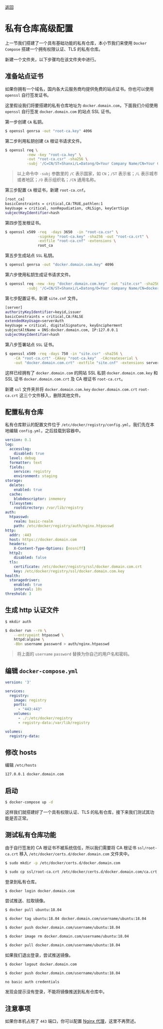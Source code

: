 [返回](../docker.md)

# 私有仓库高级配置

上一节我们搭建了一个具有基础功能的私有仓库，本小节我们来使用 `Docker Compose` 搭建一个拥有权限认证、TLS 的私有仓库。

新建一个文件夹，以下步骤均在该文件夹中进行。

## 准备站点证书

如果你拥有一个域名，国内各大云服务商均提供免费的站点证书。你也可以使用 `openssl` 自行签发证书。

这里假设我们将要搭建的私有仓库地址为 `docker.domain.com`，下面我们介绍使用 `openssl` 自行签发 `docker.domain.com` 的站点 SSL 证书。

第一步创建 `CA` 私钥。

```bash
$ openssl genrsa -out "root-ca.key" 4096
```

第二步利用私钥创建 `CA` 根证书请求文件。

```bash
$ openssl req \
          -new -key "root-ca.key" \
          -out "root-ca.csr" -sha256 \
          -subj '/C=CN/ST=Shanxi/L=Datong/O=Your Company Name/CN=Your Company Name Docker Registry CA'
```

>以上命令中 `-subj` 参数里的 `/C` 表示国家，如 `CN`；`/ST` 表示省；`/L` 表示城市或者地区；`/O` 表示组织名；`/CN` 通用名称。

第三步配置 `CA` 根证书，新建 `root-ca.cnf`。

```bash
[root_ca]
basicConstraints = critical,CA:TRUE,pathlen:1
keyUsage = critical, nonRepudiation, cRLSign, keyCertSign
subjectKeyIdentifier=hash
```

第四步签发根证书。

```bash
$ openssl x509 -req  -days 3650  -in "root-ca.csr" \
               -signkey "root-ca.key" -sha256 -out "root-ca.crt" \
               -extfile "root-ca.cnf" -extensions \
               root_ca
```

第五步生成站点 `SSL` 私钥。

```bash
$ openssl genrsa -out "docker.domain.com.key" 4096
```

第六步使用私钥生成证书请求文件。

```bash
$ openssl req -new -key "docker.domain.com.key" -out "site.csr" -sha256 \
          -subj '/C=CN/ST=Shanxi/L=Datong/O=Your Company Name/CN=docker.domain.com'
```

第七步配置证书，新建 `site.cnf` 文件。

```bash
[server]
authorityKeyIdentifier=keyid,issuer
basicConstraints = critical,CA:FALSE
extendedKeyUsage=serverAuth
keyUsage = critical, digitalSignature, keyEncipherment
subjectAltName = DNS:docker.domain.com, IP:127.0.0.1
subjectKeyIdentifier=hash
```

第八步签署站点 `SSL` 证书。

```bash
$ openssl x509 -req -days 750 -in "site.csr" -sha256 \
    -CA "root-ca.crt" -CAkey "root-ca.key"  -CAcreateserial \
    -out "docker.domain.com.crt" -extfile "site.cnf" -extensions server
```

这样已经拥有了 `docker.domain.com` 的网站 SSL 私钥 `docker.domain.com.key` 和 SSL 证书 `docker.domain.com.crt` 及 CA 根证书 `root-ca.crt`。

新建 `ssl` 文件夹并将 `docker.domain.com.key` `docker.domain.com.crt` `root-ca.crt` 这三个文件移入，删除其他文件。

## 配置私有仓库

私有仓库默认的配置文件位于 `/etc/docker/registry/config.yml`，我们先在本地编辑 `config.yml`，之后挂载到容器中。

```yaml
version: 0.1
log:
  accesslog:
    disabled: true
  level: debug
  formatter: text
  fields:
    service: registry
    environment: staging
storage:
  delete:
    enabled: true
  cache:
    blobdescriptor: inmemory
  filesystem:
    rootdirectory: /var/lib/registry
auth:
  htpasswd:
    realm: basic-realm
    path: /etc/docker/registry/auth/nginx.htpasswd
http:
  addr: :443
  host: https://docker.domain.com
  headers:
    X-Content-Type-Options: [nosniff]
  http2:
    disabled: false
  tls:
    certificate: /etc/docker/registry/ssl/docker.domain.com.crt
    key: /etc/docker/registry/ssl/docker.domain.com.key
health:
  storagedriver:
    enabled: true
    interval: 10s
threshold: 3
```

## 生成 http 认证文件

```bash
$ mkdir auth

$ docker run --rm \
    --entrypoint htpasswd \
    httpd:alpine \
    -Bbn username password > auth/nginx.htpasswd
```

> 将上面的 `username` `password` 替换为你自己的用户名和密码。

## 编辑 `docker-compose.yml`

```yaml
version: '3'

services:
  registry:
    image: registry
    ports:
      - "443:443"
    volumes:
      - ./:/etc/docker/registry
      - registry-data:/var/lib/registry

volumes:
  registry-data:
```

## 修改 hosts

编辑 `/etc/hosts`

```bash
127.0.0.1 docker.domain.com
```

## 启动

```bash
$ docker-compose up -d
```

这样我们就搭建好了一个具有权限认证、TLS 的私有仓库，接下来我们测试其功能是否正常。

## 测试私有仓库功能

由于自行签发的 CA 根证书不被系统信任，所以我们需要将 CA 根证书 `ssl/root-ca.crt` 移入 `/etc/docker/certs.d/docker.domain.com` 文件夹中。

```bash
$ sudo mkdir -p /etc/docker/certs.d/docker.domain.com

$ sudo cp ssl/root-ca.crt /etc/docker/certs.d/docker.domain.com/ca.crt
```

登录到私有仓库。

```bash
$ docker login docker.domain.com
```

尝试推送、拉取镜像。

```bash
$ docker pull ubuntu:18.04

$ docker tag ubuntu:18.04 docker.domain.com/username/ubuntu:18.04

$ docker push docker.domain.com/username/ubuntu:18.04

$ docker image rm docker.domain.com/username/ubuntu:18.04

$ docker pull docker.domain.com/username/ubuntu:18.04
```

如果我们退出登录，尝试推送镜像。

```bash
$ docker logout docker.domain.com

$ docker push docker.domain.com/username/ubuntu:18.04

no basic auth credentials
```

发现会提示没有登录，不能将镜像推送到私有仓库中。

## 注意事项

如果你本机占用了 `443` 端口，你可以配置 [Nginx 代理](https://docs.docker.com/registry/recipes/nginx/)，这里不再赘述。
